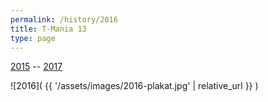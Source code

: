 ```yaml
---
permalink: /history/2016
title: T-Mania 13
type: page
---
```


[2015](/history/2015) -- [2017](/history/2017)

![2016]( {{ '/assets/images/2016-plakat.jpg' | relative_url }} )

